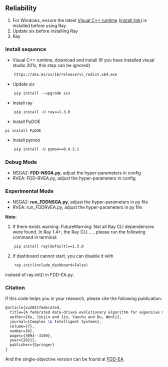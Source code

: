 ## Reliability 

1. For Windows, ensure the latest [Visual C++ runtime](https://support.microsoft.com/en-us/help/2977003/the-latest-supported-visual-c-downloads) ([install link](https://aka.ms/vs/16/release/vc_redist.x64.exe)) is installed before using Ray
2. Update six before installing Ray
3. Ray

### Install sequence

- Visual C++ runtime, download and install (If you have installed visual studio 201x, this step can be ignored)

```tex
    https://aka.ms/vs/16/release/vc_redist.x64.exe
```

- Update six

```tex
    pip install --upgrade six
```

- Install ray

```tex
    pip install -U ray==1.3.0
```

- Install PyDOE

```
pi install PyDOE
```

- Install pymoo

```tex
    pip install -U pymoo==0.4.2.1
```

### Debug Mode

- NSGA2: **FDD-NSGA.py**, adjust the hyper-parameters in config
- RVEA: FDD-RVEA.py, adjust the hyper-parameters in config

### Experimental Mode

- NSGA2: **run_FDDNSGA.py**, adjust the hyper-parameters in py file
- RVEA: run_FDDRVEA.py, adjust the hyper-parameters in py file


**Note**:

1. If there exists warning: FutureWarning: Not all Ray CLI dependencies were found. In Ray 1.4+, the Ray CLI.... , please run the following command in terminal:

```tex
    pip install ray[default]==1.3.0
```

2. If dashboard cannot start, you can disable it with 

```tex
    ray.init(include_dashboard=False)
```
instead of ray.init() in FDD-EA.py.


### Citation
If this code helps you in your research, please cite the following publication:

```tex
@article{xu2021federated,
  title={A federated data-driven evolutionary algorithm for expensive multi-/many-objective optimization},
  author={Xu, Jinjin and Jin, Yaochu and Du, Wenli},
  journal={Complex \& Intelligent Systems},
  volume={7},
  number={6},
  pages={3093--3109},
  year={2021},
  publisher={Springer}
}
```

And the single-objective version can be found at [FDD-EA](https://github.com/VeritasXu/FDD-EA.git).
